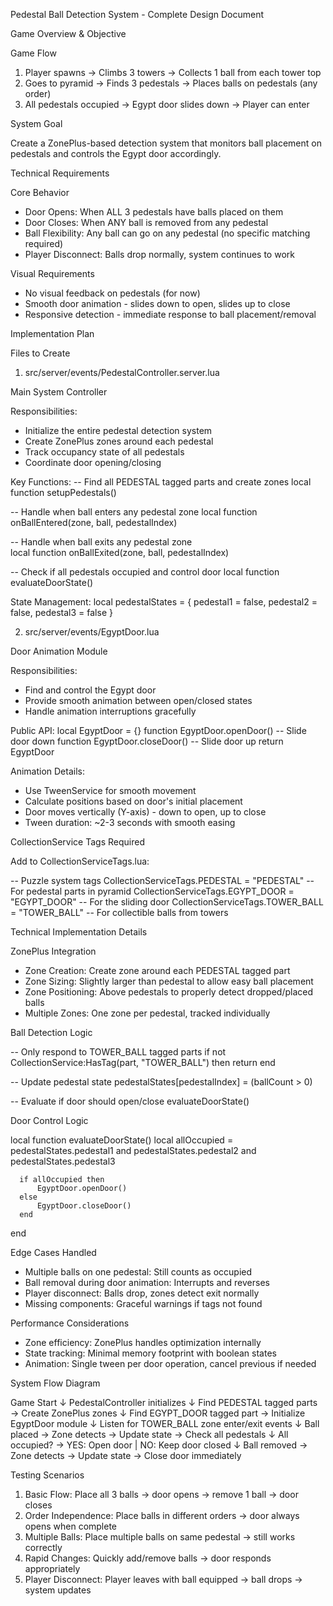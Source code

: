 Pedestal Ball Detection System - Complete Design Document

  Game Overview & Objective

  Game Flow

  1. Player spawns → Climbs 3 towers → Collects 1 ball from each tower top
  2. Goes to pyramid → Finds 3 pedestals → Places balls on pedestals (any order)
  3. All pedestals occupied → Egypt door slides down → Player can enter

  System Goal

  Create a ZonePlus-based detection system that monitors ball placement on pedestals and
  controls the Egypt door accordingly.

  Technical Requirements

  Core Behavior

  - Door Opens: When ALL 3 pedestals have balls placed on them
  - Door Closes: When ANY ball is removed from any pedestal
  - Ball Flexibility: Any ball can go on any pedestal (no specific matching required)
  - Player Disconnect: Balls drop normally, system continues to work

  Visual Requirements

  - No visual feedback on pedestals (for now)
  - Smooth door animation - slides down to open, slides up to close
  - Responsive detection - immediate response to ball placement/removal

  Implementation Plan

  Files to Create

  1. src/server/events/PedestalController.server.lua

  Main System Controller

  Responsibilities:
  - Initialize the entire pedestal detection system
  - Create ZonePlus zones around each pedestal
  - Track occupancy state of all pedestals
  - Coordinate door opening/closing

  Key Functions:
  -- Find all PEDESTAL tagged parts and create zones
  local function setupPedestals()

  -- Handle when ball enters any pedestal zone
  local function onBallEntered(zone, ball, pedestalIndex)

  -- Handle when ball exits any pedestal zone  
  local function onBallExited(zone, ball, pedestalIndex)

  -- Check if all pedestals occupied and control door
  local function evaluateDoorState()

  State Management:
  local pedestalStates = {
      pedestal1 = false,
      pedestal2 = false,
      pedestal3 = false
  }

  2. src/server/events/EgyptDoor.lua

  Door Animation Module

  Responsibilities:
  - Find and control the Egypt door
  - Provide smooth animation between open/closed states
  - Handle animation interruptions gracefully

  Public API:
  local EgyptDoor = {}
  function EgyptDoor.openDoor()  -- Slide door down
  function EgyptDoor.closeDoor() -- Slide door up
  return EgyptDoor

  Animation Details:
  - Use TweenService for smooth movement
  - Calculate positions based on door's initial placement
  - Door moves vertically (Y-axis) - down to open, up to close
  - Tween duration: ~2-3 seconds with smooth easing

  CollectionService Tags Required

  Add to CollectionServiceTags.lua:

  -- Puzzle system tags
  CollectionServiceTags.PEDESTAL = "PEDESTAL"     -- For pedestal parts in pyramid
  CollectionServiceTags.EGYPT_DOOR = "EGYPT_DOOR" -- For the sliding door
  CollectionServiceTags.TOWER_BALL = "TOWER_BALL" -- For collectible balls from towers

  Technical Implementation Details

  ZonePlus Integration

  - Zone Creation: Create zone around each PEDESTAL tagged part
  - Zone Sizing: Slightly larger than pedestal to allow easy ball placement
  - Zone Positioning: Above pedestals to properly detect dropped/placed balls
  - Multiple Zones: One zone per pedestal, tracked individually

  Ball Detection Logic

  -- Only respond to TOWER_BALL tagged parts
  if not CollectionService:HasTag(part, "TOWER_BALL") then
      return
  end

  -- Update pedestal state
  pedestalStates[pedestalIndex] = (ballCount > 0)

  -- Evaluate if door should open/close
  evaluateDoorState()

  Door Control Logic

  local function evaluateDoorState()
      local allOccupied = pedestalStates.pedestal1 and
                         pedestalStates.pedestal2 and
                         pedestalStates.pedestal3

      if allOccupied then
          EgyptDoor.openDoor()
      else
          EgyptDoor.closeDoor()
      end
  end

  Edge Cases Handled

  - Multiple balls on one pedestal: Still counts as occupied
  - Ball removal during door animation: Interrupts and reverses
  - Player disconnect: Balls drop, zones detect exit normally
  - Missing components: Graceful warnings if tags not found

  Performance Considerations

  - Zone efficiency: ZonePlus handles optimization internally
  - State tracking: Minimal memory footprint with boolean states
  - Animation: Single tween per door operation, cancel previous if needed

  System Flow Diagram

  Game Start
      ↓
  PedestalController initializes
      ↓
  Find PEDESTAL tagged parts → Create ZonePlus zones
      ↓
  Find EGYPT_DOOR tagged part → Initialize EgyptDoor module
      ↓
  Listen for TOWER_BALL zone enter/exit events
      ↓
  Ball placed → Zone detects → Update state → Check all pedestals
      ↓
  All occupied? → YES: Open door | NO: Keep door closed
      ↓
  Ball removed → Zone detects → Update state → Close door immediately

  Testing Scenarios

  1. Basic Flow: Place all 3 balls → door opens → remove 1 ball → door closes
  2. Order Independence: Place balls in different orders → door always opens when complete
  3. Multiple Balls: Place multiple balls on same pedestal → still works correctly
  4. Rapid Changes: Quickly add/remove balls → door responds appropriately
  5. Player Disconnect: Player leaves with ball equipped → ball drops → system updates
